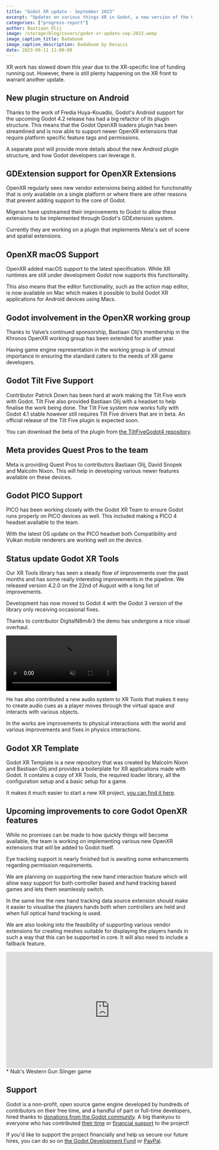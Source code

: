 ```yaml
---
title: "Godot XR update - September 2023"
excerpt: "Updates on various things XR in Godot, a new version of the OpenXR plugin, a new version of the tools library and an update on Godot 4 support."
categories: ["progress-report"]
author: Bastiaan Olij
image: /storage/blog/covers/godot-xr-update-sep-2023.webp
image_caption_title: Badaboom
image_caption_description: Badaboom by Decacis
date: 2023-09-11 11:00:00
---
```


XR work has slowed down this year due to the XR-specific line of funding running out. However, there is still plenty happening on the XR front to warrant another update.

## New plugin structure on Android

Thanks to the work of Fredia Huya-Kouadio, Godot's Android support for the upcoming Godot 4.2 release has had a big refactor of its plugin structure. This means that the Godot OpenXR loaders plugin has been streamlined and is now able to support newer OpenXR extensions that require platform specific feature tags and permissions.

A separate post will provide more details about the new Android plugin structure, and how Godot developers can leverage it.

## GDExtension support for OpenXR Extensions

OpenXR regularly sees new vendor extensions being added for functionality that is only available on a single platform or where there are other reasons that prevent adding support to the core of Godot.

Migeran have upstreamed their improvements to Godot to allow these extensions to be implemented through Godot's GDExtension system.

Currently they are working on a plugin that implements Meta's set of scene and spatial extensions.

## OpenXR macOS Support

OpenXR added macOS support to the latest specification. While XR runtimes are still under development Godot now supports this functionality.

This also means that the editor functionality, such as the action map editor, is now available on Mac which makes it possible to build Godot XR applications for Android devices using Macs.

## Godot involvement in the OpenXR working group

Thanks to Valve’s continued sponsorship, Bastiaan Olij’s membership in the Khronos OpenXR working group has been extended for another year.

Having game engine representation in the working group is of utmost importance in ensuring the standard caters to the needs of XR game developers.

## Godot Tilt Five Support

Contributor Patrick Down has been hard at work making the Tilt Five work with Godot. Tilt Five also provided Bastiaan Olij with a headset to help finalise the work being done. The Tilt Five system now works fully with Godot 4.1 stable however still requires Tilt Five drivers that are in beta. An official release of the Tilt Five plugin is expected soon.

You can download the beta of the plugin from [the TiltFiveGodot4 repository](https://github.com/GodotVR/TiltFiveGodot4/).

## Meta provides Quest Pros to the team

Meta is providing Quest Pros to contributors Bastiaan Olij, David Snopek and Malcolm Nixon. This will help in developing various newer features available on these devices.

## Godot PICO Support

PICO has been working closely with the Godot XR Team to ensure Godot runs properly on PICO devices as well. This included making a PICO 4 headset available to the team.

With the latest OS update on the PICO headset both Compatibility and Vulkan mobile renderers are working well on the device.

## Status update Godot XR Tools

Our XR Tools library has seen a steady flow of improvements over the past months and has some really interesting improvements in the pipeline. We released version 4.2.0 on the 22nd of August with a long list of improvements.

Development has now moved to Godot 4 with the Godot 3 version of the library only receiving occasional fixes.

Thanks to contributor DigitalN8m4r3 the demo has undergone a nice visual overhaul.

<video controls muted>
  <source src="/storage/blog/godot-xr/digital_boxing.mp4?1" type="video/mp4">
</video>

He has also contributed a new audio system to XR Tools that makes it easy to create audio cues as a player moves through the virtual space and interacts with various objects.

In the works are improvements to physical interactions with the world and various improvements and fixes in physics interactions.

## Godot XR Template

Godot XR Template is a new repository that was created by Malcolm Nixon and Bastiaan Olij and provides a boilerplate for XR applications made with Godot. It contains a copy of XR Tools, the required loader library, all the configuration setup and a basic setup for a game.

It makes it much easier to start a new XR project, [you can find it here](https://github.com/GodotVR/godot-xr-template).

## Upcoming improvements to core Godot OpenXR features

While no promises can be made to how quickly things will become available, the team is working on implementing various new OpenXR extensions that will be added to Godot itself.

Eye tracking support is nearly finished but is awaiting some enhancements regarding permission requirements.

We are planning on supporting the new hand interaction feature which will allow easy support for both controller based and hand tracking based games and lets them seamlessly switch.

In the same line the new hand tracking data source extension should make it easier to visualise the players hands both when controllers are held and when full optical hand tracking is used.

We are also looking into the feasibility of supporting various vendor extensions for creating meshes suitable for displaying the players hands in such a way that this can be supported in core. It will also need to include a fallback feature. 

<iframe width="560" height="315" src="https://www.youtube.com/embed/RG5Nw5KRnAc" title="YouTube video player" frameborder="0" allow="accelerometer; autoplay; clipboard-write; encrypted-media; gyroscope; picture-in-picture; web-share" allowfullscreen></iframe>
* Nub's Western Gun Slinger game

## Support

Godot is a non-profit, open source game engine developed by hundreds of contributors on their free time, and a handful of part or full-time developers, hired thanks to [donations from the Godot community](https://fund.godotengine.org). A big thankyou to everyone who has contributed [their time](https://github.com/godotengine/godot/blob/master/AUTHORS.md) or [financial support](https://github.com/godotengine/godot/blob/master/DONORS.md) to the project!

If you'd like to support the project financially and help us secure our future hires, you can do so on [the Godot Development Fund](https://fund.godotengine.org) or [PayPal](https://godotengine.org/donate).